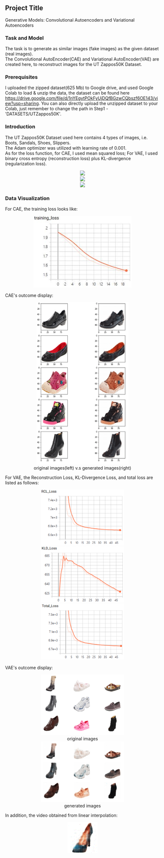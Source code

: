 ## Project Title

Generative Models: Convolutional Autoencoders and Variational Autoencoders

### Task and Model

The task is to generate as similar images (fake images) as the given dataset (real images).  
The Convolutional AutoEncoder(CAE) and Variational AutoEncoder(VAE) are created here, to reconstruct images for the UT Zappos50K Dataset.


### Prerequisites

I uploaded the zipped dataset(625 Mb) to Google drive, and used Google Colab to load & unzip the data, the dataset can be found here https://drive.google.com/file/d/1nYEgytPOkFyUjDQfBGzwCQbszf6OE143/view?usp=sharing. You can also directly upload the unzipped dataset to your Colab, just remember to change the path in Step1 -'DATASETS/UTZappos50K'.


### Introduction

The UT Zappos50K Dataset used here contains 4 types of images, i.e. Boots, Sandals, Shoes, Slippers.   
The Adam optimizer was utilized with learning rate of 0.001.   
As for the loss function, for CAE, I used mean squared loss; For VAE, I used binary cross entropy (reconstruction loss) plus KL-divergence (regularization loss).    
<div align=center><img src="http://chart.googleapis.com/chart?cht=tx&chl= L_{reconstruciton} = -\frac{1}{n} \sum_{i}^{n}(x_i log(f(z_i)) +\plus (1 - x_i) log(1 - f(z_i)))" style="border:none;"></div>   
<div align=center><img src="http://chart.googleapis.com/chart?cht=tx&chl= L_{regularization} = \frac{1}{2n}\sum_{i}^{n}(\mu_{i}^{2} + \sigma_{i}^2 - log(\sigma_i^2) - 1)" style="border:none;"></div>    
<div align=center><img src="http://chart.googleapis.com/chart?cht=tx&chl= L_{loss} =L_{regularization} + L_{reconstruction}" style="border:none;"></div>    
 
### Data Visualization
For CAE, the training loss looks like:   
<div align=center><img src="https://github.com/MianWang123/Variational-Autoencoder/blob/master/pics/cae_loss.PNG" width='320'/></div>    

CAE's outcome display:    
<div align=center><img src="https://github.com/MianWang123/Variational-Autoencoder/blob/master/pics/cae_pic2.PNG" width='300'/></div>    
<div align=center>original images(left) v.s generated images(right)</div>       


For VAE, the Reconstruction Loss, KL-Divergence Loss, and total loss are listed as follows:   
<div align=center><figure class="third">
<img src="https://github.com/MianWang123/Variational-Autoencoder/blob/master/pics/vae_bceloss.PNG" width='270'/><img src="https://github.com/MianWang123/Variational-Autoencoder/blob/master/pics/vae_kldloss.PNG" width='270'/><img src="https://github.com/MianWang123/Variational-Autoencoder/blob/master/pics/vae_totalloss.PNG" width='270'/>
</figure></div>  

VAE's outcome display: 
<div align=center><img src="https://github.com/MianWang123/Variational-Autoencoder/blob/master/pics/vae_orig_img.PNG" width='270'/></div>     
<div align=center>original images</div>   
<div align=center><img src="https://github.com/MianWang123/Variational-Autoencoder/blob/master/pics/vae_gen_img.PNG" width='270'/></div>    
<div align=center>generated images</div>   

In addition, the video obtained from linear interpolation:   
<div align=center><img src='https://github.com/MianWang123/Variational-Autoencoder/blob/master/pics/vae_video.gif'></div>
